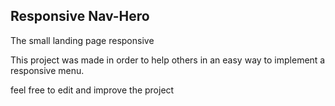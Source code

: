 ## Responsive Nav-Hero

The small landing page responsive

This project was made in order to help others in an easy way to implement a responsive menu.

feel free to edit and improve the project
